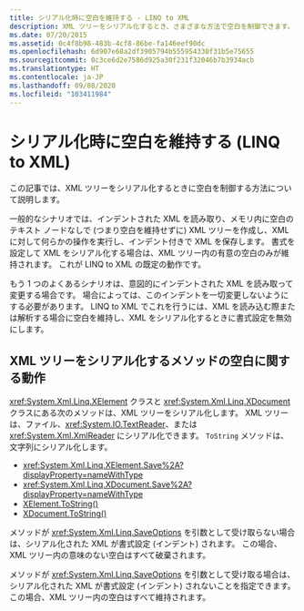 ```yaml
---
title: シリアル化時に空白を維持する - LINQ to XML
description: XML ツリーをシリアル化するとき、さまざまな方法で空白を制御できます。
ms.date: 07/20/2015
ms.assetid: 0c4f8b98-483b-4cf8-86be-fa146eef90dc
ms.openlocfilehash: 6d907e68a2df3905794b555954330f31b5e75655
ms.sourcegitcommit: 0c3ce6d2e7586d925a30f231f32046b7b3934acb
ms.translationtype: HT
ms.contentlocale: ja-JP
ms.lasthandoff: 09/08/2020
ms.locfileid: "103411984"
---
```

# <a name="preserve-white-space-while-serializing-linq-to-xml"></a>シリアル化時に空白を維持する (LINQ to XML)

この記事では、XML ツリーをシリアル化するときに空白を制御する方法について説明します。

一般的なシナリオでは、インデントされた XML を読み取り、メモリ内に空白のテキスト ノードなしで (つまり空白を維持せずに) XML ツリーを作成し、XML に対して何らかの操作を実行し、インデント付きで XML を保存します。 書式を設定して XML をシリアル化する場合は、XML ツリー内の有意の空白のみが維持されます。 これが LINQ to XML の既定の動作です。

もう 1 つのよくあるシナリオは、意図的にインデントされた XML を読み取って変更する場合です。 場合によっては、このインデントを一切変更しないようにする必要があります。 LINQ to XML でこれを行うには、XML を読み込む際または解析する場合に空白を維持し、XML をシリアル化するときに書式設定を無効にします。

## <a name="white-space-behavior-of-methods-that-serialize-xml-trees"></a>XML ツリーをシリアル化するメソッドの空白に関する動作

<xref:System.Xml.Linq.XElement> クラスと <xref:System.Xml.Linq.XDocument> クラスにある次のメソッドは、XML ツリーをシリアル化します。 XML ツリーは、ファイル、<xref:System.IO.TextReader>、または <xref:System.Xml.XmlReader> にシリアル化できます。 `ToString` メソッドは、文字列にシリアル化します。

- <xref:System.Xml.Linq.XElement.Save%2A?displayProperty=nameWithType>
- <xref:System.Xml.Linq.XDocument.Save%2A?displayProperty=nameWithType>
- [XElement.ToString()](xref:System.Xml.Linq.XNode.ToString%2A?displayProperty=nameWithType)
- [XDocument.ToString()](xref:System.Xml.Linq.XNode.ToString%2A?displayProperty=nameWithType)

メソッドが <xref:System.Xml.Linq.SaveOptions> を引数として受け取らない場合は、シリアル化された XML が書式設定 (インデント) されます。 この場合、XML ツリー内の意味のない空白はすべて破棄されます。

メソッドが <xref:System.Xml.Linq.SaveOptions> を引数として受け取る場合は、シリアル化された XML が書式設定 (インデント) されないことを指定できます。 この場合、XML ツリー内の空白はすべて維持されます。
